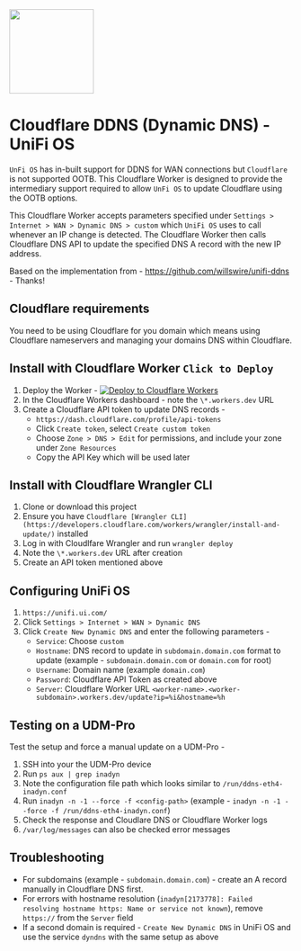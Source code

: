 <img src="https://www.cloudflare.com/img/logo-cloudflare.svg" width="150">  

# Cloudflare DDNS (Dynamic DNS) - UniFi OS

`UnFi OS` has in-built support for DDNS for WAN connections but `Cloudflare` is not supported OOTB. This Cloudflare Worker is designed to provide the intermediary support required to allow `UnFi OS` to update Cloudflare using the OOTB options.

This Cloudflare Worker accepts parameters specified under `Settings > Internet > WAN > Dynamic DNS > custom` which `UniFi OS` uses to call whenever an IP change is detected. The Cloudflare Worker then calls Cloudflare DNS API to update the specified DNS A record with the new IP address.

Based on the implementation from - https://github.com/willswire/unifi-ddns⁠ - Thanks!

## Cloudflare requirements

You need to be using Cloudflare for you domain which means using Cloudflare nameservers and managing your domains DNS within Cloudflare.

## Install with Cloudflare Worker `Click to Deploy`

1. Deploy the Worker - [![Deploy to Cloudflare Workers](https://deploy.workers.cloudflare.com/button)](https://deploy.workers.cloudflare.com/?url=https://github.com/workerforce/unifi-ddns)
2. In the Cloudflare Workers dashboard - note the `\*.workers.dev` URL
4. Create a Cloudflare API token to update DNS records - 
   - `https://dash.cloudflare.com/profile/api-tokens`
   - Click `Create token`, select `Create custom token`
   - Choose `Zone > DNS > Edit` for permissions, and include your zone under `Zone Resources` 
   - Copy the API Key which will be used later

## Install with Cloudflare Wrangler CLI

1. Clone or download this project
2. Ensure you have `Cloudflare [Wrangler CLI](https://developers.cloudflare.com/workers/wrangler/install-and-update/)` installed
3. Log in with Cloudlfare Wrangler and run `wrangler deploy`
4. Note the `\*.workers.dev` URL after creation
5. Create an API token mentioned above

## Configuring UniFi OS

1. `https://unifi.ui.com/`
2. Click `Settings > Internet > WAN > Dynamic DNS`
3. Click `Create New Dynamic DNS` and enter the following parameters -
   - `Service`: Choose `custom`
   - `Hostname`: DNS record to update in `subdomain.domain.com` format to update (example - `subdomain.domain.com` or `domain.com` for root)
   - `Username`: Domain name (example `domain.com`)
   - `Password`: Cloudflare API Token as created above
   - `Server`: Cloudflare Worker URL `<worker-name>.<worker-subdomain>.workers.dev/update?ip=%i&hostname=%h`

## Testing on a UDM-Pro
Test the setup and force a manual update on a UDM-Pro -
1. SSH into your the UDM-Pro device
2. Run `ps aux | grep inadyn`
3. Note the configuration file path which looks similar to `/run/ddns-eth4-inadyn.conf`
4. Run `inadyn -n -1 --force -f <config-path>` (example - `inadyn -n -1 --force -f /run/ddns-eth4-inadyn.conf`)
5. Check the response and Cloudlare DNS or Cloudflare Worker logs
6. `/var/log/messages` can also be checked error messages

## Troubleshooting

- For subdomains (example - `subdomain.domain.com`) - create an A record manually in Cloudflare DNS first.
- For errors with hostname resolution (`inadyn[2173778]: Failed resolving hostname https: Name or service not known`), remove `https://` from the `Server` field
- If a second domain is required - `Create New Dynamic DNS` in UniFi OS and use the service `dyndns` with the same setup as above
